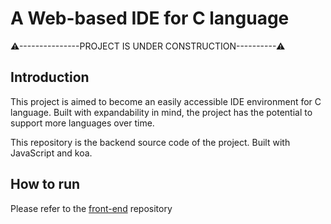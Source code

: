 # A Web-based IDE for C language

⚠---------------PROJECT IS UNDER CONSTRUCTION----------⚠

## Introduction
This project is aimed to become an easily accessible IDE environment for C language.
Built with expandability in mind, the project has the potential to support more languages over time.

This repository is the backend source code of the project. Built with JavaScript and koa.

## How to run
Please refer to the [front-end](https://github.com/LQF39466/web-ide-front) repository